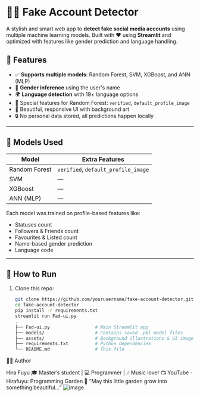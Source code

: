 # 🕵️‍♀️ Fake Account Detector

A stylish and smart web app to **detect fake social media accounts** using multiple machine learning models. Built with ❤️ using **Streamlit** and optimized with features like gender prediction and language handling.

## 🌟 Features

- ✅ **Supports multiple models**: Random Forest, SVM, XGBoost, and ANN (MLP)
- 🧠 **Gender inference** using the user's name
- 🌍 **Language detection** with 19+ language options
- 🧾 Special features for Random Forest: `verified`, `default_profile_image`
- 🎨 Beautiful, responsive UI with background art
- 🔒 No personal data stored, all predictions happen locally

---

## 🧠 Models Used

| Model         | Extra Features         |
|---------------|------------------------|
| Random Forest | `verified`, `default_profile_image` |
| SVM           | —                      |
| XGBoost       | —                      |
| ANN (MLP)     | —                      |

Each model was trained on profile-based features like:
- Statuses count
- Followers & Friends count
- Favourites & Listed count
- Name-based gender prediction
- Language code

---

## 🚀 How to Run

1. Clone this repo:
   ```bash
   git clone https://github.com/yourusername/fake-account-detector.git
   cd fake-account-detector
   pip install -r requirements.txt
   streamlit run Fad-ui.py
   .
   ├── Fad-ui.py                 # Main Streamlit app
   ├── models/                   # Contains saved .pkl model files
   ├── assets/                   # Background illustrations & UI images
   ├── requirements.txt          # Python dependencies
   └── README.md                 # This file

🐱‍💻 Author

Hira Fuyu
🎓 Master’s student | 💻 Programmer | 🎶 Music lover
📺 YouTube - Hirafuyu: Programming Garden
🌸 “May this little garden grow into something beautiful...”
![image](https://github.com/user-attachments/assets/0e5cb6d1-761e-4361-a230-a9f9fdb0a50a)

